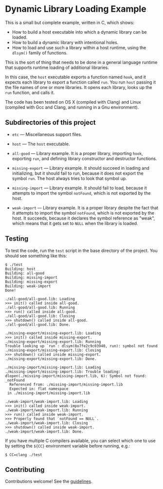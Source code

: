 Dynamic Library Loading Example
===============================

This is a small but complete example, written in C, which shows:

* How to build a host executable into which a dynamic library can be loaded.
* How to build a dynamic library with intentional holes.
* How to load and use such a library within a host runtime, using the
  `dlsym()` family of functions.

This is the sort of thing that needs to be done in a general
language runtime that supports runtime loading of additional
libraries.

In this case, the `host` executable exports a function named
`hook`, and it expects each library to export a function called
`run`. You run `host` passing it the file names of one or more
libraries. It opens each library, looks up the `run` function,
and calls it.

The code has been tested on OS X (compiled with Clang) and Linux (compiled
with Gcc and Clang, and running in a Gnu environment).


Subdirectories of this project
------------------------------

* `etc` &mdash; Miscellaneous support files.

* `host` &mdash; The `host` executable.

* `all-good` &mdash; Library example. It is a proper library, importing `hook`,
  exporting `run`, and defining library constructor and destructor functions.

* `missing-export` &mdash; Library example. It should succeed in loading
  and initializing, but it should fail to run, because it does not export
  the symbol `run`. The host always tries to look that symbol up.

* `missing-import` &mdash; Library example. It should fail to load, because it
  attempts to import the symbol `notFound`, which is not exported by the
  host.

* `weak-import` &mdash; Library example. It is a proper library despite the fact
  that it attempts to import the symbol `notFound`, which is not exported
  by the host. It succeeds, because it declares the symbol reference as
  "weak", which means that it gets set to `NULL` when the library is loaded.


Testing
-------

To test the code, run the `test` script in the base directory of
the project. You should see something like this:

```
$ ./test
Building: host
Building: all-good
Building: missing-import
Building: missing-export
Building: weak-import
Done!

./all-good/all-good.lib: Loading
>>> init() called inside all-good.
./all-good/all-good.lib: Running
>>> run() called inside all-good.
./all-good/all-good.lib: Closing
>>> shutdown() called inside all-good.
./all-good/all-good.lib: Done.

./missing-export/missing-export.lib: Loading
>>> init() called inside missing-export.
./missing-export/missing-export.lib: Running
Trouble looking up `run`: dlsym(0x7fe2c9c03940, run): symbol not found
./missing-export/missing-export.lib: Closing
>>> shutdown() called inside missing-export.
./missing-export/missing-export.lib: Done.

./missing-import/missing-import.lib: Loading
./missing-import/missing-import.lib: Trouble loading: dlopen(./missing-import/missing-import.lib, 6): Symbol not found: _notFound
  Referenced from: ./missing-import/missing-import.lib
  Expected in: flat namespace
 in ./missing-import/missing-import.lib

./weak-import/weak-import.lib: Loading
>>> init() called inside weak-import.
./weak-import/weak-import.lib: Running
>>> run() called inside weak-import.
>>> Properly found that `notFound == NULL`.
./weak-import/weak-import.lib: Closing
>>> shutdown() called inside weak-import.
./weak-import/weak-import.lib: Done.
```

If you have multiple C compilers available, you can select which one to
use by setting the `${CC}` environment variable before running, e.g.:

```shell
$ CC=clang ./test
```


Contributing
------------

Contributions welcome! See the [guidelines](CONTRIBUTING.md).
